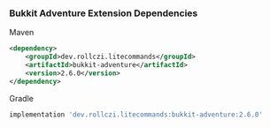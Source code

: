 ### Bukkit Adventure Extension Dependencies
Maven
```xml
<dependency>
    <groupId>dev.rollczi.litecommands</groupId>
    <artifactId>bukkit-adventure</artifactId>
    <version>2.6.0</version>
</dependency>
```
Gradle
```groovy
implementation 'dev.rollczi.litecommands:bukkit-adventure:2.6.0'
```
